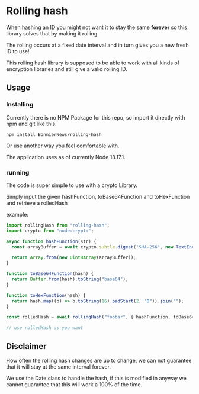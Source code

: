 # Rolling hash

When hashing an ID you might not want it to stay the same **forever** so this library solves that by making it rolling.

The rolling occurs at a fixed date interval and in turn gives you a new fresh ID to use!

This rolling hash library is supposed to be able to work with all kinds of encryption libraries and still give a valid rolling ID.

## Usage

### Installing

Currently there is no NPM Package for this repo, so import it directly with npm and git like this.

`npm install BonnierNews/rolling-hash`

Or use another way you feel comfortable with.

The application uses as of currently Node 18.17.1.

### running

The code is super simple to use with a crypto Library.

Simply input the given hashFunction, toBase64Function and toHexFunction and retrieve a rolledHash

example:
```javascript
import rollingHash from "rolling-hash";
import crypto from "node:crypto";

async function hashFunction(str) {
  const arrayBuffer = await crypto.subtle.digest("SHA-256", new TextEncoder().encode(str));

  return Array.from(new Uint8Array(arrayBuffer));
}

function toBase64Function(hash) {
  return Buffer.from(hash).toString("base64");
}

function toHexFunction(hash) {
  return hash.map((b) => b.toString(16).padStart(2, "0")).join("");
}

const rolledHash = await rollingHash("foobar", { hashFunction, toBase64Function, toHexFunction })

// use rolledHash as you want
```

## Disclaimer

How often the rolling hash changes are up to change, we can not guarantee that it will stay at the same interval forever.

We use the Date class to handle the hash, if this is modified in anyway we cannot guarantee that this will work a 100% of the time.
